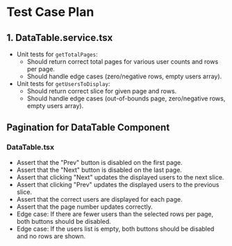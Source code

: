 # Test Case Plan

## 1. DataTable.service.tsx

-   Unit tests for `getTotalPages`:
    -   Should return correct total pages for various user counts and rows per page.
    -   Should handle edge cases (zero/negative rows, empty users array).
-   Unit tests for `getUsersToDisplay`:
    -   Should return correct slice for given page and rows.
    -   Should handle edge cases (out-of-bounds page, zero/negative rows, empty users array).

## Pagination for DataTable Component

### DataTable.tsx

-   Assert that the "Prev" button is disabled on the first page.
-   Assert that the "Next" button is disabled on the last page.
-   Assert that clicking "Next" updates the displayed users to the next slice.
-   Assert that clicking "Prev" updates the displayed users to the previous slice.
-   Assert that the correct users are displayed for each page.
-   Assert that the page number updates correctly.
-   Edge case: If there are fewer users than the selected rows per page, both buttons should be disabled.
-   Edge case: If the users list is empty, both buttons should be disabled and no rows are shown.
